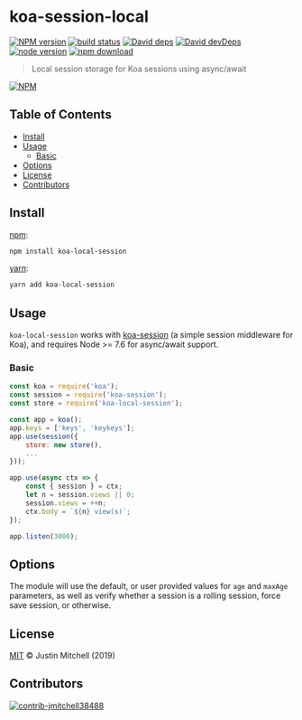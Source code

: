 # koa-session-local

[![NPM version][npm-image]][npm-url]
[![build status][travis-image]][travis-url]
[![David deps][david-image]][david-url]
[![David devDeps][david-dev-image]][david-dev-url]
[![node version][node-image]][node-url]
[![npm download][download-image]][download-url]

>Local session storage for Koa sessions using async/await

[![NPM](https://nodei.co/npm/koa-local-session.svg?downloads=true)](https://nodei.co/npm/koa-local-session/)

## Table of Contents

* [Install](#install)
* [Usage](#usage)
    * [Basic](#basic)
* [Options](#options)
* [License](#license)
* [Contributors](#contributors)

## Install

[npm][]:

```sh
npm install koa-local-session
```

[yarn][]:

```sh
yarn add koa-local-session
```

## Usage
`koa-local-session` works with [koa-session](https://github.com/koajs/session) (a simple session middleware for Koa), 
and requires Node >= 7.6 for async/await support.

### Basic

```js
const koa = require('koa');
const session = require('koa-session');
const store = require('koa-local-session');

const app = koa();
app.keys = ['keys', 'keykeys'];
app.use(session({
    store: new store(),
    ...
}));

app.use(async ctx => {
    const { session } = ctx;
    let n = session.views || 0;
    session.views = ++n;
    ctx.body = `${n} view(s)`;
});

app.listen(3000);
```

## Options
The module will use the default, or user provided values for `age` and `maxAge` parameters, as well as verify whether a
session is a rolling session, force save session, or otherwise.

## License

[MIT](LICENSE) &copy; Justin Mitchell (2019)

## Contributors

[![contrib-jmitchell38488]][contrib-jmitchell38488-url]

[npm-image]: https://img.shields.io/npm/v/koa-local-session.svg?style=flat-square
[npm-url]: https://npmjs.org/package/koa-local-session
[travis-image]: https://img.shields.io/travis/jmitchell38488/koa-local-session
[travis-url]: https://travis-ci.org/jmitchell38488/koa-local-session
[david-image]: https://img.shields.io/david/jmitchell38488/koa-local-session.svg?style=flat-square
[david-url]: https://david-dm.org/jmitchell38488/koa-local-session
[david-dev-image]: https://img.shields.io/david/dev/jmitchell38488/koa-local-session.svg?style=flat-square&label=devDeps
[david-dev-url]: https://david-dm.org/jmitchell38488/koa-local-session#info=devDependencies
[node-image]: https://img.shields.io/badge/node.js-%3E=_7.6-green.svg?style=flat-square
[node-url]: http://nodejs.org/download/
[download-image]: https://img.shields.io/npm/dm/koa-local-session.svg?style=flat-square
[download-url]: https://npmjs.org/jmitchell38488/koa-local-session
[npm]: https://www.npmjs.com/
[yarn]: https://yarnpkg.com/

[contrib-jmitchell38488]: https://en.gravatar.com/userimage/111127134/56b96d8b7d904e5698494597938da449.jpg?size=60
[contrib-jmitchell38488-url]: https://github.com/jmitchell38488